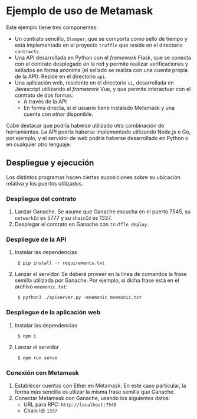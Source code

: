 # Ejemplo de uso de Metamask

Este ejemplo tiene tres componentes:

* Un contrato sencillo, `Stamper`, que se comporta como sello de tiempo y está implementado en el proyecto `truffle` que reside en el directorio `contracts`.
* Una API desarrollada en Python con el *framework* Flask, que se conecta con el contrato desplegado en la red y permite realizar verificaciones y sellados en forma anónima (el sellado se realiza con una cuenta propia de la API). Reside en el directorio `api`.
* Una aplicación web, residente en el directorio `ui`, desarrollada en Javascript utilizando el *framework* Vue, y que permite interactuar con el contrato de dos formas:
    * A través de la API
    * En forma directa, si el usuario tiene instalado Metamask y una cuenta con *ether* disponible.

Cabe destacar que podría haberse utilizado otra combinación de herramientas. La API podría haberse implementado utilizando Node.js o Go, por ejemplo, y el servidor de web podría haberse desarrollado en Python o en cualquier otro lenguaje.

## Despliegue y ejecución

Los distintos programas hacen ciertas suposiciones sobre su ubicación relativa y los puertos utilizados.

### Despliegue del contrato

1. Lanzar Ganache. Se asume que Ganache escucha en el puerto 7545, su `networkId` es 5777 y su `chainId` es 1337.
2. Desplegar el contrato en Ganache con `truffle deploy`.

### Despliegue de la API

1. Instalar las dependencias

        $ pip install -r requirements.txt


2. Lanzar el servidor. Se deberá proveer en la línea de comandos la frase semilla utilizada por Ganache. Por ejemplo, si dicha frase está en el archivo `mnemonic.txt`:


        $ python3 ./apiserver.py -mnemonic mnemonic.txt


### Despliegue de la aplicación web

1. Instalar las dependencias

        $ npm i

2. Lanzar el servidor

        $ npm run serve

### Conexión con Metamask

1. Establecer cuentas con Ether en Metamask. En este caso particular, la forma más sencilla es utlizar la misma frase semilla que Ganache.
2. Conectar Metamask con Ganache, usando los siguientes datos:
    * URL para RPC: `http://localhost:7545`
    * Chain Id: `1337`
